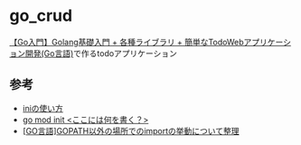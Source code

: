 # go_crud

[【Go入門】Golang基礎入門 + 各種ライブラリ + 簡単なTodoWebアプリケーション開発(Go言語)](https://www.udemy.com/course/golang-webgosql/)で作るtodoアプリケーション

## 参考
- [iniの使い方](https://github.com/roaris/golang_udemy/tree/main/lesson78)
- [go mod init <ここには何を書く？>](https://teratail.com/questions/217859)
- [[GO言語]GOPATH以外の場所でのimportの挙動について整理](https://qiita.com/fetaro/items/31b02b940ce9ec579baf)
